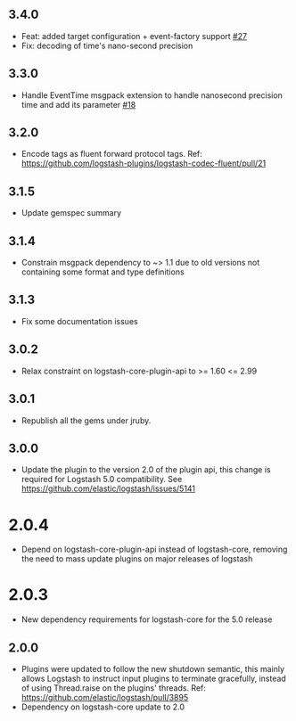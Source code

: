## 3.4.0
  - Feat: added target configuration + event-factory support [#27](https://github.com/logstash-plugins/logstash-codec-fluent/pull/27)
  - Fix: decoding of time's nano-second precision 

## 3.3.0
  - Handle EventTime msgpack extension to handle nanosecond precision time and add its parameter [#18](https://github.com/logstash-plugins/logstash-codec-fluent/pull/18)

## 3.2.0
  - Encode tags as fluent forward protocol tags. Ref: https://github.com/logstash-plugins/logstash-codec-fluent/pull/21

## 3.1.5
  - Update gemspec summary

## 3.1.4
  - Constrain msgpack dependency to ~> 1.1 due to old versions not containing some format and type definitions
## 3.1.3
  - Fix some documentation issues

## 3.0.2
  - Relax constraint on logstash-core-plugin-api to >= 1.60 <= 2.99

## 3.0.1
  - Republish all the gems under jruby.
## 3.0.0
  - Update the plugin to the version 2.0 of the plugin api, this change is required for Logstash 5.0 compatibility. See https://github.com/elastic/logstash/issues/5141
# 2.0.4
  - Depend on logstash-core-plugin-api instead of logstash-core, removing the need to mass update plugins on major releases of logstash
# 2.0.3
  - New dependency requirements for logstash-core for the 5.0 release
## 2.0.0
 - Plugins were updated to follow the new shutdown semantic, this mainly allows Logstash to instruct input plugins to terminate gracefully, 
   instead of using Thread.raise on the plugins' threads. Ref: https://github.com/elastic/logstash/pull/3895
 - Dependency on logstash-core update to 2.0

